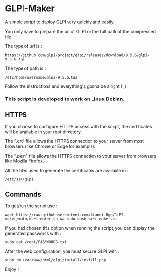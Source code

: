 # GLPI-Maker

A simple script to deploy GLPI very quickly and easily.

You only have to prepare the url of GLPI or the full path of the compressed file.

The type of url is :
```
https://github.com/glpi-project/glpi/releases/download/9.5.6/glpi-9.5.6.tgz
```

The type of path is :
```
/etc/home/username/glpi-9.5.6.tgz
```

Follow the instructions and everything's gonna be alright ! ;)

### This script is developed to work on Linux Debian.

## HTTPS

If you choose to configure HTTPS access with the script, the certificates will be available in your root directory.

The ".crt" file allows the HTTPS connection to your server from most browsers (like Chrome or Edge for example).

The ".pem" file allows the HTTPS connection to your server from browsers like Mozilla Firefox.

All the files used to generate the certificates are available in :
```
/etc/ssl/glpi
```

## Commands

To get/run the script use :
```
wget https://raw.githubusercontent.com/Gianni-Rgg/GLPI-Maker/main/GLPI-Maker.sh && sudo bash GLPI-Maker.sh
```

If you had chosen this option when running the script, you can display the generated passwords with :
```
sudo cat /root/PASSWORDS.txt
```

After the web configuration, you must secure GLPI with :
```
sudo rm /var/www/html/glpi/install/install.php
```

Enjoy !
